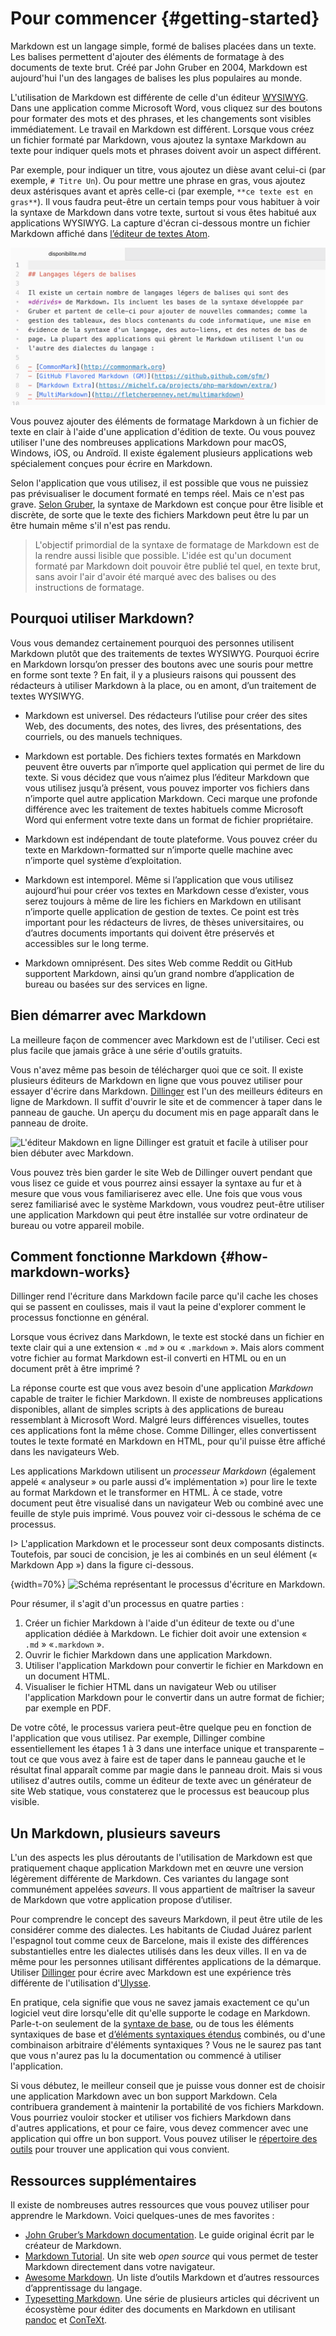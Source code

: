 # Pour commencer {#getting-started}

Markdown est un langage simple, formé de balises placées dans un texte. Les balises permettent d'ajouter des éléments de formatage à des documents de texte brut. Créé par John Gruber en 2004, Markdown est aujourd'hui l'un des langages de balises les plus populaires au monde.

L'utilisation de Markdown est différente de celle d'un éditeur [WYSIWYG][1]. Dans une application comme Microsoft Word, vous cliquez sur des boutons pour formater des mots et des phrases, et les changements sont visibles immédiatement. Le travail en Markdown est différent. Lorsque vous créez un fichier formaté par Markdown, vous ajoutez la syntaxe Markdown au texte pour indiquer quels mots et phrases doivent avoir un aspect différent.

Par exemple, pour indiquer un titre, vous ajoutez un dièse avant celui-ci (par exemple, `# Titre Un`). Ou pour mettre une phrase en gras, vous ajoutez deux astérisques avant et après celle-ci (par exemple, `**ce texte est en gras**`). Il vous faudra peut-être un certain temps pour vous habituer à voir la syntaxe de Markdown dans votre texte, surtout si vous êtes habitué aux applications WYSIWYG. La capture d'écran ci-dessous montre un fichier Markdown affiché dans [l’éditeur de textes Atom][2].

![Ficher Markdown dans l'éditeur de textes Atom][image-1]

Vous pouvez ajouter des éléments de formatage Markdown à un fichier de texte en clair à l'aide d'une application d'édition de texte. Ou vous pouvez utiliser l'une des nombreuses applications Markdown pour macOS, Windows, iOS, ou Androïd. Il existe également plusieurs applications web spécialement conçues pour écrire en Markdown.

Selon l'application que vous utilisez, il est possible que vous ne puissiez pas prévisualiser le document formaté en temps réel. Mais ce n'est pas grave. [Selon Gruber][3], la syntaxe de Markdown est conçue pour être lisible et discrète, de sorte que le texte des fichiers Markdown peut être lu par un être humain même s'il n'est pas rendu.

> L'objectif primordial de la syntaxe de formatage de Markdown est de la rendre aussi lisible que possible. L'idée est qu'un document formaté par Markdown doit pouvoir être publié tel quel, en texte brut, sans avoir l'air d'avoir été marqué avec des balises ou des instructions de formatage.

## Pourquoi utiliser Markdown?

Vous vous demandez certainement pourquoi des personnes utilisent Markdown plutôt que des traitements de textes WYSIWYG. Pourquoi écrire en Markdown lorsqu’on presser des boutons avec une souris pour mettre en forme sont texte ? En fait, il y a plusieurs raisons qui poussent des rédacteurs à utiliser Markdown à la place, ou en amont, d’un traitement de textes WYSIWYG.

- Markdown est universel. Des rédacteurs l’utilise pour créer des sites Web, des documents, des notes, des livres, des présentations, des courriels, ou des manuels techniques.

- Markdown est portable. Des fichiers textes formatés en Markdown peuvent être ouverts par n’importe quel application qui permet de lire du texte. Si vous décidez que vous n’aimez plus l’éditeur Markdown que vous utilisez jusqu’à présent, vous pouvez importer vos fichiers dans n’importe quel autre application Markdown. Ceci marque une profonde différence avec les traitement de textes habituels comme Microsoft Word qui enferment votre texte dans un format de fichier propriétaire.

- Markdown est indépendant de toute plateforme. Vous pouvez créer du texte en Markdown-formatted sur n’importe quelle machine avec n’importe quel système d’exploitation.

- Markdown est intemporel. Même si l’application que vous utilisez aujourd’hui pour créer vos textes en Markdown cesse d’exister, vous serez toujours à même de lire les fichiers en Markdown en utilisant n’importe quelle application de gestion de textes. Ce point est très important pour les rédacteurs de livres, de thèses universitaires, ou d’autres documents importants qui doivent être préservés et accessibles sur le long terme.

- Markdown omniprésent. Des sites Web comme Reddit ou GitHub supportent Markdown, ainsi qu’un grand nombre d’application de bureau ou basées sur des services en ligne.

## Bien démarrer avec Markdown

La meilleure façon de commencer avec Markdown est de l'utiliser. Ceci est plus facile que jamais grâce à une série d'outils gratuits.

Vous n'avez même pas besoin de télécharger quoi que ce soit. Il existe plusieurs éditeurs de Markdown en ligne que vous pouvez utiliser pour essayer d'écrire dans Markdown. [Dillinger]() est l'un des meilleurs éditeurs en ligne de Markdown. Il suffit d'ouvrir le site et de commencer à taper dans le panneau de gauche. Un aperçu du document mis en page apparaît dans le panneau de droite.

![L'éditeur Makdown en ligne Dillinger est gratuit et facile à utiliser pour bien débuter avec Markdown.][image-2]

Vous pouvez très bien garder le site Web de Dillinger ouvert pendant que vous lisez ce guide et vous pourrez ainsi essayer la syntaxe au fur et à mesure que vous vous familiariserez avec elle. Une fois que vous vous serez familiarisé avec le système Markdown, vous voudrez peut-être utiliser une application Markdown qui peut être installée sur votre ordinateur de bureau ou votre appareil mobile.

## Comment fonctionne Markdown {#how-markdown-works}

Dillinger rend l'écriture dans Markdown facile parce qu'il cache les choses qui se passent en coulisses, mais il vaut la peine d'explorer comment le processus fonctionne en général.

Lorsque vous écrivez dans Markdown, le texte est stocké dans un fichier en texte clair qui a une extension « `.md` » ou « `.markdown` ». Mais alors comment votre fichier au format Markdown est-il converti en HTML ou en un document prêt à être imprimé ?

La réponse courte est que vous avez besoin d'une application *Markdown* capable de traiter le fichier Markdown. Il existe de nombreuses applications disponibles, allant de simples scripts à des applications de bureau ressemblant à Microsoft Word. Malgré leurs différences visuelles, toutes ces applications font la même chose. Comme Dillinger, elles convertissent toutes le texte formaté en Markdown en HTML, pour qu'il puisse être affiché dans les navigateurs Web.

Les applications Markdown utilisent un *processeur Markdown* (également appelé « analyseur » ou parle aussi d’« implémentation ») pour lire le texte au format Markdown et le transformer en HTML. À ce stade, votre document peut être visualisé dans un navigateur Web ou combiné avec une feuille de style puis imprimé. Vous pouvez voir ci-dessous le schéma de ce processus.

I\> L'application Markdown et le processeur sont deux composants distincts. Toutefois, par souci de concision, je les ai combinés en un seul élément (« Markdown App ») dans la figure ci-dessous.

{width=70%}
![Schéma représentant le processus d'écriture en Markdown.][image-3]

Pour résumer, il s'agit d'un processus en quatre parties :

1. Créer un fichier Markdown à l'aide d'un éditeur de texte ou d'une application dédiée à Markdown. Le fichier doit avoir une extension « `.md` » «`.markdown` ».
2. Ouvrir le fichier Markdown dans une application Markdown.
3. Utiliser l'application Markdown pour convertir le fichier en Markdown en un document HTML.
4. Visualiser le fichier HTML dans un navigateur Web ou utiliser l'application Markdown pour le convertir dans un autre format de fichier; par exemple en PDF.

De votre côté, le processus variera peut-être quelque peu en fonction de l'application que vous utilisez. Par exemple, Dillinger combine essentiellement les étapes 1 à 3 dans une interface unique et transparente – tout ce que vous avez à faire est de taper dans le panneau gauche et le résultat final apparaît comme par magie dans le panneau droit. Mais si vous utilisez d'autres outils, comme un éditeur de texte avec un générateur de site Web statique, vous constaterez que le processus est beaucoup plus visible.

## Un Markdown, plusieurs saveurs

L'un des aspects les plus déroutants de l'utilisation de Markdown est que pratiquement chaque application Markdown met en œuvre une version légèrement différente de Markdown. Ces variantes du langage sont communément appelées *saveurs*. Il vous appartient de maîtriser la saveur de Markdown que votre application propose d’utiliser. 

Pour comprendre le concept des saveurs Markdown, il peut être utile de les considérer comme des dialectes. Les habitants de Ciudad Juárez parlent l'espagnol tout comme ceux de Barcelone, mais il existe des différences substantielles entre les dialectes utilisés dans les deux villes. Il en va de même pour les personnes utilisant différentes applications de la démarque. Utiliser [Dillinger][5] pour écrire avec Markdown est une expérience très différente de l'utilisation d'[Ulysse][6].

En pratique, cela signifie que vous ne savez jamais exactement ce qu'un logiciel veut dire lorsqu'elle dit qu'elle supporte le codage en Markdown. Parle-t-on seulement de la [syntaxe de base][7], ou de tous les éléments syntaxiques de base et [d’éléments syntaxiques étendus][8] combinés, ou d'une combinaison arbitraire d'éléments syntaxiques ? Vous ne le saurez pas tant que vous n'aurez pas lu la documentation ou commencé à utiliser l'application.

Si vous débutez, le meilleur conseil que je puisse vous donner est de choisir une application Markdown avec un bon support Markdown. Cela contribuera grandement à maintenir la portabilité de vos fichiers Markdown. Vous pourriez vouloir stocker et utiliser vos fichiers Markdown dans d'autres applications, et pour ce faire, vous devez commencer avec une application qui offre un bon support. Vous pouvez utiliser le [répertoire des outils][9] pour trouver une application qui vous convient.

## Ressources supplémentaires

Il existe de nombreuses autres ressources que vous pouvez utiliser pour apprendre le Markdown. Voici quelques-unes de mes favorites :

- [John Gruber’s Markdown documentation][10]. Le guide original écrit par le créateur de Markdown.
- [Markdown Tutorial][11]. Un site web *open source* qui vous permet de tester Markdown directement dans votre navigateur.
- [Awesome Markdown][12]. Un liste d’outils Markdown et d’autres ressources d’apprentissage du langage.
- [Typesetting Markdown][13]. Une série de plusieurs articles qui décrivent un écosystème pour éditer des documents en Markdown en utilisant [pandoc][14] et [ConTeXt][15].

[1]:	https://en.wikipedia.org/wiki/WYSIWYG
[2]:	https://atom.io
[3]:	http://daringfireball.net/projects/markdown/
[5]:	https://www.markdownguide.org/tools/dillinger/
[6]:	https://www.markdownguide.org/tools/ulysses/
[7]:	#basic-syntax
[8]:	#extended-syntax
[9]:	https://www.markdownguide.org/tools/
[10]:	https://daringfireball.net/projects/markdown/
[11]:	https://www.markdowntutorial.com/
[12]:	https://github.com/mundimark/awesome-markdown
[13]:	https://dave.autonoma.ca/blog/2019/05/22/typesetting-markdown-part-1
[14]:	https://pandoc.org/
[15]:	https://www.contextgarden.net/

[image-1]:	images/atom-fr.png
[image-2]:	images/dillinger.png
[image-3]:	images/process.png
